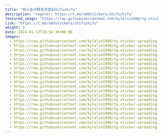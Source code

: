 ```yaml
---
title: "核心支付群友专享@zhifuzhifu"
description: "regular: https://t.me/addstickers/zhifuzhifu"
featured_image: "https://raw.githubusercontent.com/kylelin1998/tg-sticker-spreading-worldwide-images/main/img/b2eb1a09-5186-4239-a421-ee8c686ab6da.jpg"
link: "https://t.me/addstickers/zhifuzhifu"
weight: 3
date: 2024-01-12T18:54:39+08:00
images:
  - https://raw.githubusercontent.com/kylelin1998/tg-sticker-spreading-worldwide-images/main/img/b2eb1a09-5186-4239-a421-ee8c686ab6da.jpg
  - https://raw.githubusercontent.com/kylelin1998/tg-sticker-spreading-worldwide-images/main/img/1ce06889-bba9-44e8-8e7b-ba522beb25f8.jpg
  - https://raw.githubusercontent.com/kylelin1998/tg-sticker-spreading-worldwide-images/main/img/e75ce679-f47b-4373-8e6d-d79ad70e43be.jpg
  - https://raw.githubusercontent.com/kylelin1998/tg-sticker-spreading-worldwide-images/main/img/f2d58af0-cee7-427e-8093-743961dd6071.jpg
  - https://raw.githubusercontent.com/kylelin1998/tg-sticker-spreading-worldwide-images/main/img/9aca868d-7a05-492a-8bdc-4b3f6d641cdf.jpg
  - https://raw.githubusercontent.com/kylelin1998/tg-sticker-spreading-worldwide-images/main/img/367dfeb6-21d5-4c22-9258-15403f0b31f3.jpg
  - https://raw.githubusercontent.com/kylelin1998/tg-sticker-spreading-worldwide-images/main/img/fa7478a5-2035-47a7-9cb0-faa41a854cc9.jpg
  - https://raw.githubusercontent.com/kylelin1998/tg-sticker-spreading-worldwide-images/main/img/0a04bd47-6ca5-4a82-83ec-5fa36834bde3.jpg
  - https://raw.githubusercontent.com/kylelin1998/tg-sticker-spreading-worldwide-images/main/img/e2150f16-44ab-4b39-8386-0954f8ccac8c.jpg
  - https://raw.githubusercontent.com/kylelin1998/tg-sticker-spreading-worldwide-images/main/img/2e3fff26-5976-41d4-92f3-409f4943afa8.jpg
  - https://raw.githubusercontent.com/kylelin1998/tg-sticker-spreading-worldwide-images/main/img/e4979dc8-316d-4c38-a1aa-9864559f240b.jpg
  - https://raw.githubusercontent.com/kylelin1998/tg-sticker-spreading-worldwide-images/main/img/2724d11f-58ad-4fc0-a4f7-d3335e80ecf5.jpg
  - https://raw.githubusercontent.com/kylelin1998/tg-sticker-spreading-worldwide-images/main/img/74b6e2df-3ae7-4a28-accc-8a6e07bd6233.jpg
  - https://raw.githubusercontent.com/kylelin1998/tg-sticker-spreading-worldwide-images/main/img/80ff37d1-18e1-46c4-aea5-77b6d50dd1ae.jpg
  - https://raw.githubusercontent.com/kylelin1998/tg-sticker-spreading-worldwide-images/main/img/dca86145-bdbf-467d-97c5-48530a8b2080.jpg
  - https://raw.githubusercontent.com/kylelin1998/tg-sticker-spreading-worldwide-images/main/img/e24de2e4-9a34-4e69-90d0-ccc6399a4cb1.jpg
  - https://raw.githubusercontent.com/kylelin1998/tg-sticker-spreading-worldwide-images/main/img/e022cff0-8a8c-4c5e-b87a-abb5d7cc5de7.jpg
  - https://raw.githubusercontent.com/kylelin1998/tg-sticker-spreading-worldwide-images/main/img/1a72f295-468f-4031-8c57-61a819ac3bc0.jpg
  - https://raw.githubusercontent.com/kylelin1998/tg-sticker-spreading-worldwide-images/main/img/ace6d62e-1fa9-49cc-a595-6ca28000f0e6.jpg
  - https://raw.githubusercontent.com/kylelin1998/tg-sticker-spreading-worldwide-images/main/img/6079763c-1d9d-4d99-99ac-bdd96fa28eda.jpg
---
```

